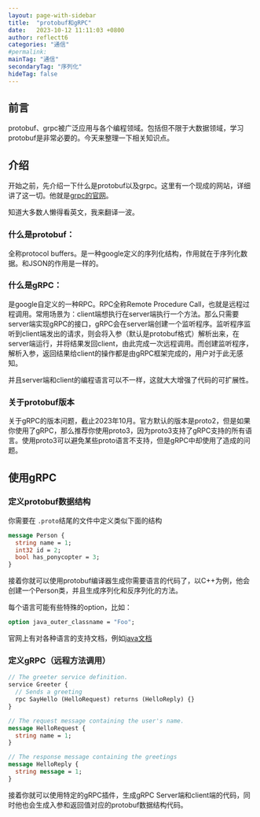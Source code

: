 ```yaml
---
layout: page-with-sidebar
title:  "protobuf和gRPC"
date:   2023-10-12 11:11:03 +0800
author: reflectt6
categories: "通信"
#permalink: 
mainTag: "通信"
secondaryTag: "序列化"
hideTag: false
---
```


## 前言

protobuf、grpc被广泛应用与各个编程领域。包括但不限于大数据领域，学习protobuf是非常必要的。今天来整理一下相关知识点。

## 介绍

开始之前，先介绍一下什么是protobuf以及grpc。这里有一个现成的网站，详细讲了这一切。他就是[grpc的官网](https://grpc.io/docs/what-is-grpc/introduction/)。

知道大多数人懒得看英文，我来翻译一波。

### 什么是protobuf：

全称protocol buffers。是一种google定义的序列化结构，作用就在于序列化数据。和JSON的作用是一样的。

### 什么是gRPC：

是google自定义的一种RPC。RPC全称Remote Procedure Call，也就是远程过程调用。常用场景为：client端想执行在server端执行一个方法。那么只需要server端实现gRPC的接口，gRPC会在server端创建一个监听程序。监听程序监听到client端发出的请求，则会将入参（默认是protobuf格式）解析出来，在server端运行，并将结果发回client，由此完成一次远程调用。而创建监听程序，解析入参，返回结果给client的操作都是由gRPC框架完成的，用户对于此无感知。

并且server端和client的编程语言可以不一样，这就大大增强了代码的可扩展性。

### 关于protobuf版本

关于gRPC的版本问题，截止2023年10月。官方默认的版本是proto2，但是如果你使用了gRPC，那么推荐你使用proto3，因为proto3支持了gRPC支持的所有语言。使用proto3可以避免某些proto语言不支持，但是gRPC中却使用了造成的问题。

## 使用gRPC

### 定义protobuf数据结构

你需要在 `.proto`结尾的文件中定义类似下面的结构

```protobuf
message Person {
  string name = 1;
  int32 id = 2;
  bool has_ponycopter = 3;
}
```

接着你就可以使用protobuf编译器生成你需要语言的代码了，以C++为例，他会创建一个Person类，并且生成序列化和反序列化的方法。

每个语言可能有些特殊的option，比如：

```protobuf
option java_outer_classname = "Foo";
```

官网上有对各种语言的支持文档，例如[java文档](https://protobuf.dev/reference/java/java-generated/#invocation)

### 定义gRPC（远程方法调用）

```protobuf
// The greeter service definition.
service Greeter {
  // Sends a greeting
  rpc SayHello (HelloRequest) returns (HelloReply) {}
}

// The request message containing the user's name.
message HelloRequest {
  string name = 1;
}

// The response message containing the greetings
message HelloReply {
  string message = 1;
}
```

接着你就可以使用特定的gRPC插件，生成gRPC Server端和client端的代码，同时他也会生成入参和返回值对应的protobuf数据结构代码。


